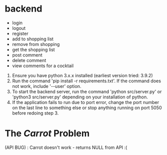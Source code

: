 # backend

- login
- logout
- register
- add to shopping list
- remove from shopping
- get the shopping list
- post comment
- delete comment
- view comments for a cocktail

1. Ensure you have python 3.x.x installed (earliest version tried: 3.9.2)
2. Run the command 'pip install -r requirements.txt'. If the command does not work, include '--user' option.
3. To start the backend server, run the command 'python src/server.py' or 'python3 src/server.py' depending on your installation of python.
4. If the application fails to run due to port error, change the port number on the last line to something else or stop anything running on port 5050 before redoing step 3.

# The *Carrot* Problem
(API BUG) : Carrot doesn't work - returns NULL from API :(
